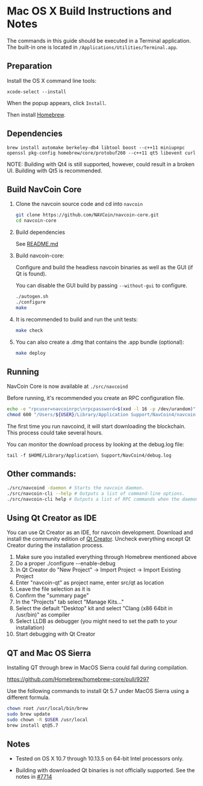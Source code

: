 # Mac OS X Build Instructions and Notes

The commands in this guide should be executed in a Terminal application.
The built-in one is located in `/Applications/Utilities/Terminal.app`.

## Preparation

Install the OS X command line tools:

`xcode-select --install`

When the popup appears, click `Install`.

Then install [Homebrew](http://brew.sh).

## Dependencies

    brew install automake berkeley-db4 libtool boost --c++11 miniupnpc openssl pkg-config homebrew/core/protobuf260 --c++11 qt5 libevent curl

NOTE: Building with Qt4 is still supported, however, could result in a broken UI. Building with Qt5 is recommended.

## Build NavCoin Core

1.  Clone the navcoin source code and cd into `navcoin`

    ```bash
    git clone https://github.com/NAVCoin/navcoin-core.git
    cd navcoin-core
    ```

2.  Build dependencies

    See [README.md](README.md)

3.  Build navcoin-core:

    Configure and build the headless navcoin binaries as well as the GUI (if Qt is found).

    You can disable the GUI build by passing `--without-gui` to configure.

    ```bash
    ./autogen.sh
    ./configure
    make
    ```

4.  It is recommended to build and run the unit tests:

    ```bash
    make check
    ```

5.  You can also create a .dmg that contains the .app bundle (optional):

    ```bash
    make deploy
    ```

## Running

NavCoin Core is now available at `./src/navcoind`

Before running, it's recommended you create an RPC configuration file.

```bash
echo -e "rpcuser=navcoinrpc\nrpcpassword=$(xxd -l 16 -p /dev/urandom)" > "/Users/${USER}/Library/Application Support/NavCoin4/navcoin.conf"
chmod 600 "/Users/${USER}/Library/Application Support/NavCoin4/navcoin.conf"
```

The first time you run navcoind, it will start downloading the blockchain. This process could take several hours.

You can monitor the download process by looking at the debug.log file:

`tail -f $HOME/Library/Application\ Support/NavCoin4/debug.log`

## Other commands:

```bash
./src/navcoind -daemon # Starts the navcoin daemon.
./src/navcoin-cli --help # Outputs a list of command-line options.
./src/navcoin-cli help # Outputs a list of RPC commands when the daemon is running.
```

## Using Qt Creator as IDE

You can use Qt Creator as an IDE, for navcoin development.
Download and install the community edition of [Qt Creator](https://www.qt.io/download/).
Uncheck everything except Qt Creator during the installation process.

1.  Make sure you installed everything through Homebrew mentioned above
2.  Do a proper ./configure --enable-debug
3.  In Qt Creator do "New Project" -> Import Project -> Import Existing Project
4.  Enter "navcoin-qt" as project name, enter src/qt as location
5.  Leave the file selection as it is
6.  Confirm the "summary page"
7.  In the "Projects" tab select "Manage Kits..."
8.  Select the default "Desktop" kit and select "Clang (x86 64bit in /usr/bin)" as compiler
9.  Select LLDB as debugger (you might need to set the path to your installation)
10. Start debugging with Qt Creator

## QT and Mac OS Sierra

Installing QT through brew in MacOS Sierra could fail during compilation.

https://github.com/Homebrew/homebrew-core/pull/9297

Use the following commands to install Qt 5.7 under MacOS Sierra using a different formula.

```bash
chown root /usr/local/bin/brew
sudo brew update
sudo chown -R $USER /usr/local
brew install qt@5.7
```

## Notes

- Tested on OS X 10.7 through 10.13.5 on 64-bit Intel processors only.

- Building with downloaded Qt binaries is not officially supported. See the notes in [#7714](https://github.com/navcoin/navcoin/issues/7714)
